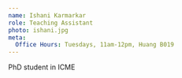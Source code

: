 ```yaml
---
name: Ishani Karmarkar
role: Teaching Assistant
photo: ishani.jpg
meta:
  Office Hours: Tuesdays, 11am-12pm, Huang B019
---
```


PhD student in ICME
